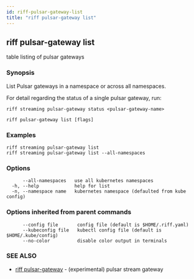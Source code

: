 ```yaml
---
id: riff-pulsar-gateway-list
title: "riff pulsar-gateway list"
---
```

## riff pulsar-gateway list

table listing of pulsar gateways

### Synopsis

List Pulsar gateways in a namespace or across all namespaces.

For detail regarding the status of a single pulsar gateway, run:

    riff streaming pulsar-gateway status <pulsar-gateway-name>

```
riff pulsar-gateway list [flags]
```

### Examples

```
riff streaming pulsar-gateway list
riff streaming pulsar-gateway list --all-namespaces
```

### Options

```
      --all-namespaces   use all kubernetes namespaces
  -h, --help             help for list
  -n, --namespace name   kubernetes namespace (defaulted from kube config)
```

### Options inherited from parent commands

```
      --config file       config file (default is $HOME/.riff.yaml)
      --kubeconfig file   kubectl config file (default is $HOME/.kube/config)
      --no-color          disable color output in terminals
```

### SEE ALSO

* [riff pulsar-gateway](riff_pulsar-gateway.md)	 - (experimental) pulsar stream gateway

